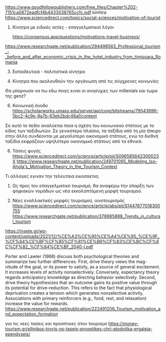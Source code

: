 
https://www.goodfellowpublishers.com/free_files/Chapter%202-7151ca0872eadfcf4b4433038765ccfc.pdf kinhtra
https://www.sciencedirect.com/topics/social-sciences/motivation-of-tourist



1. Κίνητρα με ειδικές αιτίες - επαγγελματικοί λόγοι

   https://consensus.app/questions/motivations-travel-business/

  https://www.researchgate.net/publication/294498563_Professional_tourism_-_before_and_after_economic_crisis_in_the_hotel_industry_from_timisoara_Romania


3. Εκπαιδευτικά - πολιτιστικά κίνητρα

4. Κίνητρα που ακολουθούν την οργάνωση από τις σύγχρονες κοινωνίες

Θα μπορουσα να πω εδω ποιες ειναι οι ανησυχιες των millenials και τωρα της genz?

6. Κοινωνική άνοδο
https://scholarworks.umass.edu/server/api/core/bitstreams/79543696-5bc2-4c9e-9a7b-63eb2bdc48af/content

Σε αυτό το πεδίο αναλύεται ποια η σχέση του κοινωνικού στάτους με το είδος των ταξιδιωτών. Σε γενικότερο πλαίσιο, τα ταξίδια από τη μία ήπειρο στην άλλη συνδέονται με μεγαλύτερο οικονομικό στάτους, ενώ τα διεθνή ταξίδια εκφράζουν υψηλότερο οικονομικό στάτους από τα εθνικά.

6. Τάσεις φυγής
https://www.sciencedirect.com/science/article/pii/S096585642300023X
https://www.researchgate.net/publication/249701095_Modeling_Iso-Ahola's_Motivation_Theory_in_the_Tourism_Context

Τι αλλαγες εγιναν την τελευταια εικοσαετια; 

1. Ως προς τον επαγγελματικό τουρισμό, θα αναφέρω την ύπαρξη των ψηφιακών νομάδων ως νέα εκκολαπτόμενη μορφή τουρισμού.

2. Νέες εναλλακτικές μορφές τουρισμού, οινοτουρισμός https://www.sciencedirect.com/science/article/abs/pii/S1447677018300755
https://www.researchgate.net/publication/378985888_Trends_in_cultural_tourism


https://insete.gr/wp-content/uploads/2021/12/%CE%A3%CE%95%CE%A4%CE%95_%CE%9F_%CF%84%CE%BF%CF%85%CF%81%CE%B9%CF%83%CE%BC%CF%8C%CF%82_%CF%84%CE%BF_2040-l.pdf


Porter  and  Lawler  (1968)  discuss  both  psychological  theories  and summarize  two  further  differences.  First,  drive  theory  views  the  mag- nitude  of  the  goal,  or  its  power  to  satisfy,  as  a  source  of  general excitement.  It  increases  levels  of  activity  nonselectively.  Conversely, expectancy  theory  regards  anticipatory  knowledge  as  directing behavior  selectively.  Second,  drive  theory  hypothesizes  that  an  outcome gains  its  positive  value  through  its  potential  for  drive-reduction.  This refers  to  the  fact  that  physiological  deprivation  creates  a tension  which generates  nonselective  activity.  Associations  with  primary  reinforcers (e.g.,  food,  rest,  and  relaxation)  increase  the  value  for  rewards.  
https://www.researchgate.net/publication/222491206_Tourism_motivation_and_expectation_formation


για τις νεες τασεις και προοπτικες στον τουρισμο 
https://money-tourism.gr/ellinikos-toyris-os-taseis-prooptikes-chri-atodotika-ergaleia-ependyseis/


